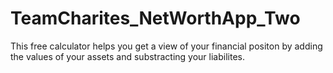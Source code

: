 # TeamCharites_NetWorthApp_Two
This free calculator helps you get a view of your financial positon by adding the values of your assets and substracting your liabilites.
